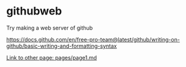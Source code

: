 # githubweb
Try making a web server of github


https://docs.github.com/en/free-pro-team@latest/github/writing-on-github/basic-writing-and-formatting-syntax

[Link to other page: pages/page1.md](pages/page1.md)




